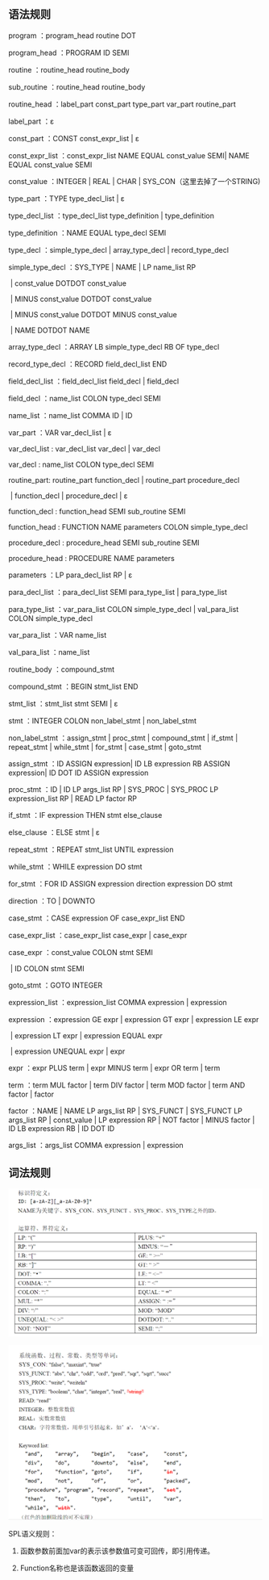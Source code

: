 ## 语法规则

program ：program_head  routine  DOT

program_head ：PROGRAM  ID  SEMI

routine ：routine_head  routine_body

sub_routine ：routine_head  routine_body

routine_head ：label_part  const_part  type_part  var_part  routine_part

label_part ：ε

const_part ：CONST  const_expr_list  |  ε

const_expr_list ：const_expr_list  NAME  EQUAL  const_value  SEMI|  NAME  EQUAL  const_value  SEMI

const_value ：INTEGER  |  REAL  |  CHAR   |  SYS_CON（这里去掉了一个STRING)

type_part ：TYPE type_decl_list  |  ε

type_decl_list ：type_decl_list  type_definition  |  type_definition

type_definition ：NAME  EQUAL  type_decl  SEMI

type_decl ：simple_type_decl  |  array_type_decl  |  record_type_decl

simple_type_decl ：SYS_TYPE  |  NAME  |  LP  name_list  RP  

​				|  const_value  DOTDOT  const_value  

​				|  MINUS  const_value  DOTDOT  const_value

​				|  MINUS  const_value  DOTDOT  MINUS  const_value

​				|  NAME  DOTDOT  NAME

array_type_decl ：ARRAY  LB  simple_type_decl  RB  OF  type_decl

record_type_decl ：RECORD  field_decl_list  END

field_decl_list ：field_decl_list  field_decl  |  field_decl

field_decl ：name_list  COLON  type_decl  SEMI

name_list ：name_list  COMMA  ID  |  ID

var_part ：VAR  var_decl_list  |  ε

var_decl_list :  var_decl_list  var_decl  |  var_decl

var_decl :  name_list  COLON  type_decl  SEMI

routine_part:  routine_part  function_decl  |  routine_part  procedure_decl

​			|  function_decl  |  procedure_decl | ε

function_decl : function_head  SEMI  sub_routine  SEMI

function_head :  FUNCTION  NAME  parameters  COLON  simple_type_decl 

procedure_decl :  procedure_head  SEMI  sub_routine  SEMI

procedure_head :  PROCEDURE NAME parameters 

parameters ：LP  para_decl_list  RP  |  ε

para_decl_list ：para_decl_list  SEMI  para_type_list | para_type_list

para_type_list ：var_para_list COLON  simple_type_decl  |  val_para_list  COLON  simple_type_decl

var_para_list ：VAR  name_list

val_para_list ：name_list

routine_body ：compound_stmt

compound_stmt ：BEGIN  stmt_list  END

stmt_list ：stmt_list  stmt  SEMI  |  ε

stmt ：INTEGER  COLON  non_label_stmt  |  non_label_stmt

non_label_stmt ：assign_stmt | proc_stmt | compound_stmt | if_stmt | repeat_stmt | while_stmt | for_stmt | case_stmt | goto_stmt

assign_stmt ：ID  ASSIGN  expression| ID LB expression RB ASSIGN expression| ID  DOT  ID  ASSIGN  expression

proc_stmt ：ID |  ID  LP  args_list  RP |  SYS_PROC |  SYS_PROC  LP  expression_list  RP |  READ  LP  factor  RP

if_stmt ：IF  expression  THEN  stmt  else_clause

else_clause ：ELSE stmt |  ε

repeat_stmt ：REPEAT  stmt_list  UNTIL  expression

while_stmt ：WHILE  expression  DO stmt

for_stmt ：FOR  ID  ASSIGN  expression  direction  expression  DO stmt

direction ：TO | DOWNTO

case_stmt ：CASE expression OF case_expr_list  END

case_expr_list ：case_expr_list  case_expr  |  case_expr

case_expr ：const_value  COLON  stmt  SEMI

​			|  ID  COLON  stmt  SEMI

goto_stmt ：GOTO  INTEGER

expression_list ：expression_list  COMMA  expression  |  expression

expression ：expression  GE  expr  |  expression  GT  expr  |  expression  LE  expr

​			|  expression  LT  expr  |  expression  EQUAL  expr  

​			|  expression  UNEQUAL  expr  |  expr

expr ：expr  PLUS  term  |  expr  MINUS  term  |  expr  OR  term  |  term

term ：term  MUL  factor  |  term  DIV  factor  |  term  MOD  factor |  term  AND  factor  |  factor

factor ：NAME  |  NAME  LP  args_list  RP  |  SYS_FUNCT | SYS_FUNCT  LP  args_list  RP  |  const_value  |  LP  expression  RP |  NOT  factor  |  MINUS  factor  |  ID  LB  expression  RB |  ID  DOT  ID

args_list ：args_list  COMMA  expression  |  expression

## 词法规则

![1587394038626](assets/1587394038626.png)

![1587394058667](assets/1587394058667.png)

SPL语义规则：

1. 函数参数前面加var的表示该参数值可变可回传，即引用传递。

2. Function名称也是该函数返回的变量

